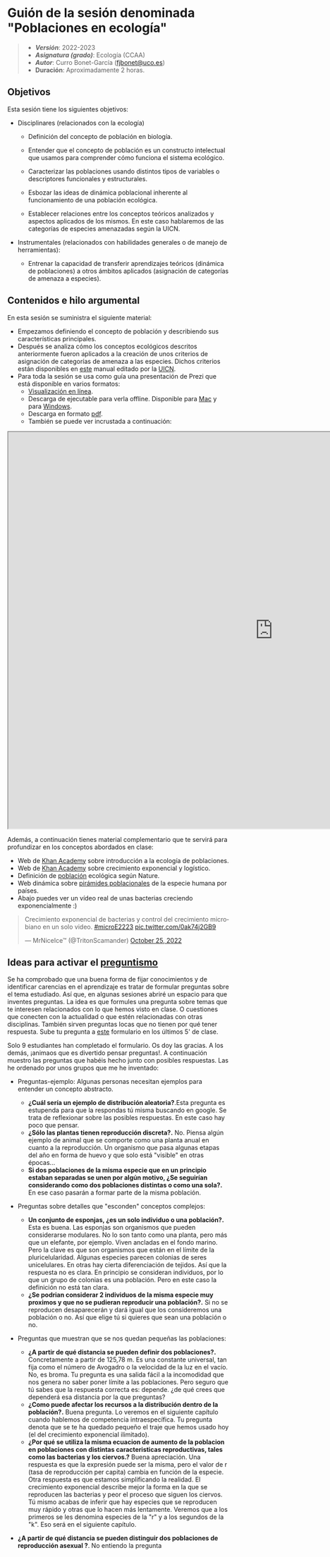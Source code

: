 # Guión de la sesión denominada "Poblaciones en ecología"


> + **_Versión_**: 2022-2023
> + **_Asignatura (grado)_**: Ecología (CCAA)
> + **_Autor_**: Curro Bonet-García (fjbonet@uco.es)
> + **Duración**: Aproximadamente 2 horas.



## Objetivos 

Esta sesión tiene los siguientes objetivos:

+ Disciplinares (relacionados con la ecología)

   + Definición del concepto de población en biología. 

   + Entender que el concepto de población es un constructo intelectual que usamos para comprender cómo funciona el sistema ecológico.

   + Caracterizar las poblaciones usando distintos tipos de variables o descriptores funcionales y estructurales.

   + Esbozar las ideas de dinámica poblacional inherente al funcionamiento de una población ecológica.

   + Establecer relaciones entre los conceptos teóricos analizados y aspectos aplicados de los mismos. En este caso hablaremos de las categorías de especies amenazadas según la UICN.

+ Instrumentales (relacionados con habilidades generales o de manejo de herramientas):

  + Entrenar la capacidad de transferir aprendizajes teóricos (dinámica de poblaciones) a otros ámbitos aplicados (asignación de categorías de amenaza a especies).

 ## Contenidos e hilo argumental
En esta sesión se suministra el siguiente material:
+ Empezamos definiendo el concepto de población y describiendo sus características principales. 
+ Después se analiza cómo los conceptos ecológicos descritos anteriormente fueron aplicados a la creación de unos criterios de asignación de categorías de amenaza a las especies. Dichos criterios están disponibles en [este](https://www.iucnredlist.org/es/resources/redlistguidelines) manual editado por la [UICN](https://www.iucn.org/es). 
+ Para toda la sesión se usa como guía una presentación de Prezi que está disponible en varios formatos:
  + [Visualización en línea](https://prezi.com/view/trVzAxyV5rzjx3yCFqBr).
  + Descarga de ejecutable para verla offline. Disponible para [Mac](https://github.com/aprendiendo-cosas/Te_poblaciones_ecologia_ccaa/raw/2021_2022/presentacion/poblaciones_ecologia.zip) y para [Windows](https://github.com/aprendiendo-cosas/Te_poblaciones_ecologia_ccaa/raw/2021_2022/presentacion/poblaciones_ecologia.exe).
  + Descarga en formato [pdf](https://github.com/aprendiendo-cosas/Te_poblaciones_ecologia_ccaa/raw/2021_2022/presentacion/presentacion_poblaciones_lowres.pdf).
  + También se puede ver incrustada a continuación:

<p><iframe src="https://prezi.com/view/trVzAxyV5rzjx3yCFqBr/embed" width="1200" height="900"> </iframe></p>

Además, a continuación tienes material complementario que te servirá para profundizar en los conceptos abordados en clase:

+ Web de [Khan Academy](https://es.khanacademy.org/science/biology/ecology/population-ecology/a/population-size-density-and-dispersal) sobre introducción a la ecología de poblaciones.
+ Web de [Khan Academy](https://es.khanacademy.org/science/biology/ecology/population-growth-and-regulation/a/exponential-logistic-growth) sobre crecimiento exponencial y logístico.
+ Definición de [población](https://www.nature.com/scitable/knowledge/population-ecology-13228167/) ecológica según Nature.
+ Web dinámica sobre [pirámides poblacionales](https://www.populationpyramid.net/) de la especie humana por países.
+ Abajo puedes ver un vídeo real de unas bacterias creciendo exponencialmente :)


<blockquote class="twitter-tweet"><p lang="es" dir="ltr">Crecimiento exponencial de bacterias y control del crecimiento microbiano en un solo video. <a href="https://twitter.com/hashtag/microE2223?src=hash&amp;ref_src=twsrc%5Etfw">#microE2223</a> <a href="https://t.co/0ak74j2GB9">pic.twitter.com/0ak74j2GB9</a></p>&mdash; MrNiceIce™ (@TritonScamander) <a href="https://twitter.com/TritonScamander/status/1584998310607085568?ref_src=twsrc%5Etfw">October 25, 2022</a></blockquote> <script async src="https://platform.twitter.com/widgets.js" charset="utf-8"></script> 



## Ideas para activar el [preguntismo](https://aprendientesdotorg.wordpress.com/2015/10/15/activar-el-preguntismo/)

Se ha comprobado que una buena forma de fijar conocimientos y de identificar carencias en el aprendizaje es tratar de formular preguntas sobre el tema estudiado. Así que, en algunas sesiones abriré un espacio para que inventes preguntas. La idea es que formules una pregunta sobre temas que te interesen relacionados con lo que hemos visto en clase. O cuestiones que conecten con la actualidad o que estén relacionadas con otras disciplinas. También sirven preguntas locas que no tienen por qué tener respuesta. Sube tu pregunta a [este](https://docs.google.com/forms/d/e/1FAIpQLScs9QiBABvvDUt1La1wNdGmao9PplCMSReVgV8wBIX5Q3YTZQ/viewform?usp=sf_link) formulario en los últimos 5' de clase. 

Solo 9 estudiantes han completado el formulario. Os doy las gracias. A los demás, ¡animaos que es divertido pensar preguntas!. A continuación muestro las preguntas que habéis hecho junto con posibles respuestas. Las he ordenado por unos grupos que me he inventado:

+ Preguntas-ejemplo: Algunas personas necesitan ejemplos para entender un concepto abstracto.
  + **¿Cuál sería un ejemplo de distribución aleatoria?**.Esta pregunta es estupenda para que la respondas tú misma buscando en google. Se trata de reflexionar sobre las posibles respuestas. En este caso hay poco que pensar.
  + **¿Sólo las plantas tienen reproducción discreta?.** No. Piensa algún ejemplo de animal que se comporte como una planta anual en cuanto a la reproducción. Un organismo que pasa algunas etapas del año en forma de huevo y que solo está "visible" en otras épocas...
  + **Si dos poblaciones de la misma especie que en un principio estaban separadas se unen por algún motivo, ¿Se seguirían considerando como dos poblaciones distintas o como una sola?.** En ese caso pasarán a formar parte de la misma población.

+ Preguntas sobre detalles que "esconden" conceptos complejos:
  + **Un conjunto de esponjas, ¿es un solo individuo o una población?.** Esta es buena. Las esponjas son organismos que pueden considerarse modulares. No lo son tanto como una planta, pero más que un elefante, por ejemplo. Viven ancladas en el fondo marino. Pero la clave es que son organismos que están en el límite de la pluricelularidad. Algunas especies parecen colonias de seres unicelulares. En otras hay cierta diferenciación de tejidos. Así que la respuesta no es clara. En principio se consideran individuos, por lo que un grupo de colonias es una población. Pero en este caso la definición no está tan clara.
  + **¿Se podrian considerar 2 individuos de la misma especie muy proximos y que no se pudieran reproducir una población?.** Si no se reproducen desaparecerán y dará igual que los consideremos una población o no. Así que elige tú si quieres que sean una población o no.

+ Preguntas que muestran que se nos quedan pequeñas las poblaciones:
  + **¿A partir de qué distancia se pueden definir dos  poblaciones?.** Concretamente a partir de 125,78 m. Es una constante universal, tan fija como el número de Avogadro o la velocidad de la luz en el vacío. No, es broma. Tu pregunta es una salida fácil a la incomodidad que nos genera no saber poner límite a las poblaciones. Pero seguro que tú sabes que la respuesta correcta es: depende. ¿de qué crees que dependerá esa distancia por la que preguntas?
  + **¿Como puede afectar los recursos a la distribución dentro de la población?.** Buena pregunta. Lo veremos en el siguiente capítulo cuando hablemos de competencia intraespecífica. Tu pregunta denota que se te ha quedado pequeño el traje que hemos usado hoy (el del crecimiento exponencial ilimitado).
  + **¿Por qué se utiliza la misma ecuacion de aumento de la poblacion en poblaciones con distintas caracteristicas reproductivas, tales como las bacterias y los ciervos.?** Buena apreciación. Una respuesta es que la expresión puede ser la misma, pero el valor de r (tasa de reproducción per capita) cambia en función de la especie. Otra respuesta es que estamos simplificando la realidad. El crecimiento exponencial describe mejor la forma en la que se reproducen las bacterias y peor el proceso que siguen los ciervos. Tú mismo acabas de inferir que hay especies que se reproducen muy rápido y otras que lo hacen más lentamente. Veremos que a los primeros se les denomina especies de la "r" y a los segundos de la "k". Eso será en el siguiente capítulo.

+ **¿A partir de qué distancia se pueden distinguir dos poblaciones de reproducción asexual ?**. No entiendo la pregunta

  



